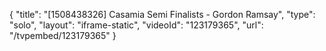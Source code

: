 {
    "title": "[1508438326] Casamia Semi Finalists - Gordon Ramsay",
    "type": "solo",
    "layout": "iframe-static",
    "videoId": "123179365",
    "url": "\/tvpembed\/123179365"
}
